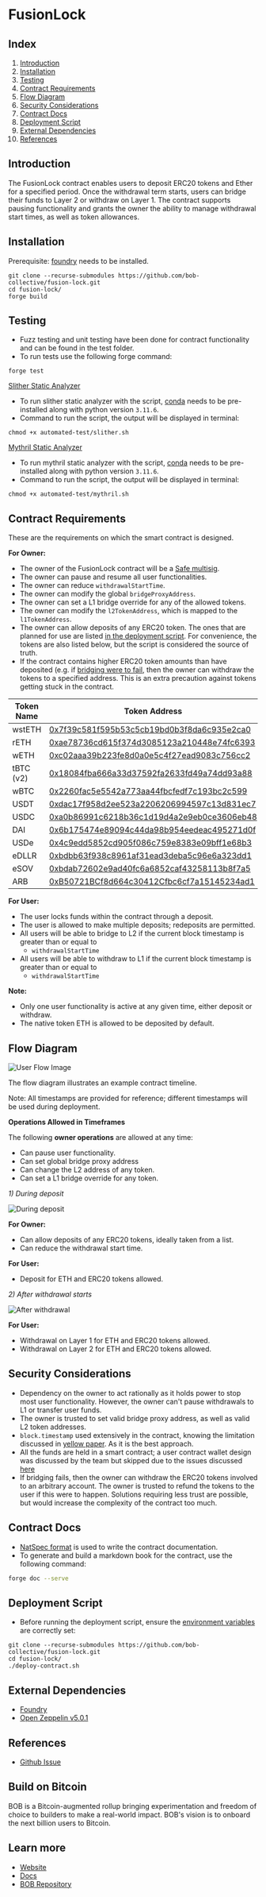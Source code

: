 # FusionLock

## Index

1. [Introduction](#introduction)
2. [Installation](#installation)
3. [Testing](#testing)
4. [Contract Requirements](#contract-requirements)
5. [Flow Diagram](#flow-diagram)
6. [Security Considerations](#security-considerations)
7. [Contract Docs](#contract-docs)
8. [Deployment Script](#deployment-script)
9. [External Dependencies](#external-dependencies)
10. [References](#references)

## Introduction

The FusionLock contract enables users to deposit ERC20 tokens and Ether for a specified period. Once the withdrawal term starts, users can bridge their funds to Layer 2 or withdraw on Layer 1. The contract supports pausing functionality and grants the owner the ability to manage withdrawal start times, as well as token allowances.

## Installation

Prerequisite:  [foundry](https://book.getfoundry.sh/getting-started/installation) needs to be installed.

```shell
git clone --recurse-submodules https://github.com/bob-collective/fusion-lock.git
cd fusion-lock/
forge build
```

## Testing

- Fuzz testing and unit testing have been done for contract functionality and can be found in the test folder.
- To run tests use the following forge command:

```shell
forge test
```

[Slither Static Analyzer](https://book.getfoundry.sh/config/static-analyzers#slither)

- To run slither static analyzer with the script, [conda](https://pypi.org/project/conda/) needs to be pre-installed along with python version `3.11.6`.
- Command to run the script, the output will be displayed in terminal:

```shell
chmod +x automated-test/slither.sh
```

[Mythril Static Analyzer](https://book.getfoundry.sh/config/static-analyzers#mythril)

- To run mythril static analyzer with the script, [conda](https://pypi.org/project/conda/) needs to be pre-installed along with python version `3.11.6`.
- Command to run the script, the output will be displayed in terminal:

```shell
chmod +x automated-test/mythril.sh
```

## Contract Requirements

These are the requirements on which the smart contract is designed.

**For Owner:**
- The owner of the FusionLock contract will be a [Safe multisig](https://safe.global/).
- The owner can pause and resume all user functionalities.
- The owner can reduce `withdrawalStartTime`.
- The owner can modify the global `bridgeProxyAddress`.
- The owner can set a L1 bridge override for any of the allowed tokens.
- The owner can modify the `l2TokenAddress`, which is mapped to the `l1TokenAddress`.
- The owner can allow deposits of any ERC20 token. The ones that are planned for use are listed [in the deployment script](./deploy-contract.sh). For convenience, the tokens are also listed below, but the script is considered the source of truth.
- If the contract contains higher ERC20 token amounts than have deposited (e.g. if [bridging were to fail](https://github.com/ethereum-optimism/optimism/blob/3a62bccd6c5464891d0d6282264022d240d05b60/packages/contracts-bedrock/contracts/universal/StandardBridge.sol#L172), then the owner can withdraw the tokens to a specified address. This is an extra precaution against tokens getting stuck in the contract.

| Token Name | Token Address                                                                                                        |
|------------|----------------------------------------------------------------------------------------------------------------------|
| wstETH     | [0x7f39c581f595b53c5cb19bd0b3f8da6c935e2ca0](https://etherscan.io/token/0x7f39c581f595b53c5cb19bd0b3f8da6c935e2ca0)  |
| rETH       | [0xae78736cd615f374d3085123a210448e74fc6393](https://etherscan.io/token/0xae78736cd615f374d3085123a210448e74fc6393)  |
| wETH       | [0xc02aaa39b223fe8d0a0e5c4f27ead9083c756cc2](https://etherscan.io/token/0xc02aaa39b223fe8d0a0e5c4f27ead9083c756cc2)  |
| tBTC (v2)  | [0x18084fba666a33d37592fa2633fd49a74dd93a88](https://etherscan.io/token/0x18084fba666a33d37592fa2633fd49a74dd93a88)  |
| wBTC       | [0x2260fac5e5542a773aa44fbcfedf7c193bc2c599](https://etherscan.io/token/0x2260fac5e5542a773aa44fbcfedf7c193bc2c599)  |
| USDT       | [0xdac17f958d2ee523a2206206994597c13d831ec7](https://etherscan.io/token/0xdac17f958d2ee523a2206206994597c13d831ec7)  |
| USDC       | [0xa0b86991c6218b36c1d19d4a2e9eb0ce3606eb48](https://etherscan.io/token/0xa0b86991c6218b36c1d19d4a2e9eb0ce3606eb48)  |
| DAI        | [0x6b175474e89094c44da98b954eedeac495271d0f](https://etherscan.io/token/0x6b175474e89094c44da98b954eedeac495271d0f)  |
| USDe       | [0x4c9edd5852cd905f086c759e8383e09bff1e68b3](https://etherscan.io/address/0x4c9edd5852cd905f086c759e8383e09bff1e68b3) |
| eDLLR      | [0xbdbb63f938c8961af31ead3deba5c96e6a323dd1](https://etherscan.io/address/0xbdbb63f938c8961af31ead3deba5c96e6a323dd1) |
| eSOV       | [0xbdab72602e9ad40fc6a6852caf43258113b8f7a5](https://etherscan.io/token/0xbdab72602e9ad40fc6a6852caf43258113b8f7a5)  |
| ARB        | [0xB50721BCf8d664c30412Cfbc6cf7a15145234ad1](https://etherscan.io/token/0xB50721BCf8d664c30412Cfbc6cf7a15145234ad1)  |

**For User:**
- The user locks funds within the contract through a deposit.
- The user is allowed to make multiple deposits; redeposits are permitted.
- All users will be able to bridge to L2 if the current block timestamp is greater than or equal to
  - `withdrawalStartTime`
- All users will be able to withdraw to L1 if the current block timestamp is greater than or equal to
  - `withdrawalStartTime`

**Note:**
- Only one user functionality is active at any given time, either deposit or withdraw.
- The native token ETH is allowed to be deposited by default.

## Flow Diagram

![User Flow Image](./static/user-flow.png)

The flow diagram illustrates an example contract timeline.

Note: All timestamps are provided for reference; different timestamps will be used during deployment.

**Operations Allowed in Timeframes**

The following **owner operations** are allowed at any time:
- Can pause user functionality.
- Can set global bridge proxy address
- Can change the L2 address of any token. 
- Can set a L1 bridge override for any token.

_1) During deposit_

![During deposit](./static/during-deposit-arrow.png)

**For Owner:**
- Can allow deposits of any ERC20 tokens, ideally taken from a list.
- Can reduce the withdrawal start time.

**For User:**
- Deposit for ETH and ERC20 tokens allowed.

_2) After withdrawal starts_

![After withdrawal](./static/release-all-deposits-arrow.png)

**For User:**
- Withdrawal on Layer 1 for ETH and ERC20 tokens allowed.
- Withdrawal on Layer 2 for ETH and ERC20 tokens allowed.

## Security Considerations

- Dependency on the owner to act rationally as it holds power to stop most user functionality. However, the owner can't pause withdrawals to L1 or transfer user funds.
- The owner is trusted to set valid bridge proxy address, as well as valid L2 token addresses.
- `block.timestamp` used extensively in the contract, knowing the limitation discussed in [yellow paper](https://neptunemutual.com/blog/understanding-block-timestamp-manipulation/). As it is the best approach.
- All the funds are held in a smart contract; a user contract wallet design was discussed by the team but skipped due to the issues discussed [here](https://github.com/bob-collective/FusionLock/issues/1#issuecomment-1948546205)
- If bridging fails, then the owner can withdraw the ERC20 tokens involved to an arbitrary account. The owner is trusted to refund the tokens to the user if this were to happen. Solutions requiring less trust are possible, but would increase the complexity of the contract too much.

## Contract Docs

- [NatSpec format](https://docs.soliditylang.org/en/latest/natspec-format.html) is used to write the contract documentation.
- To generate and build a markdown book for the contract, use the following command:

```sh
forge doc --serve
```

## Deployment Script
- Before running the deployment script, ensure the [environment variables](./deploy-contract.sh) are correctly set:
```shell
git clone --recurse-submodules https://github.com/bob-collective/fusion-lock.git
cd fusion-lock/
./deploy-contract.sh
```

## External Dependencies
- [Foundry](https://github.com/foundry-rs/foundry)
- [Open Zeppelin v5.0.1](https://github.com/OpenZeppelin/openzeppelin-contracts/releases/tag/v5.0.1)

## References
- [Github Issue](https://github.com/bob-collective/tasks/issues/3)

## Build on Bitcoin

BOB is a Bitcoin-augmented rollup bringing experimentation and freedom of choice to builders to make a real-world impact. BOB's vision is to onboard the next billion users to Bitcoin.

## Learn more

- [Website](https://www.gobob.xyz/)
- [Docs](https://docs.gobob.xyz/)
- [BOB Repository](https://github.com/bob-collective/bob)